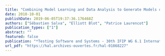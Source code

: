 ```yaml
---
title: "Combining Model Learning and Data Analysis to Generate Models of Component-based Systems"
date: 2018-10-01
publishDate: 2019-06-05T19:37:36.176468Z
authors: ["Sébastien Salva", "Elliott Blot", "Patrice Laurencot"]
publication_types: ["1"]
abstract: ""
featured: false
publication: "*Testing Software and Systems - 30th IFIP WG 6.1 International Conference, ICTSS*"
url_pdf: "https://hal.archives-ouvertes.fr/hal-01868227"
---
```


